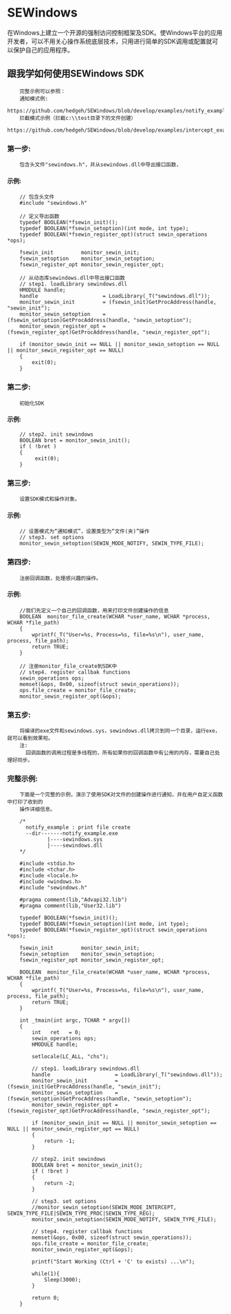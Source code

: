 # SEWindows
在Windows上建立一个开源的强制访问控制框架及SDK。使Windows平台的应用开发者，可以不用关心操作系统底层技术，只用进行简单的SDK调用或配置就可以保护自己的应用程序。

## 跟我学如何使用SEWindows SDK
		完整示例可以参照：
		通知模式例:
		https://github.com/hedgeh/SEWindows/blob/develop/examples/notify_example/notify_example.cpp
		拦截模式示例（拦截c:\\test目录下的文件创建）
		https://github.com/hedgeh/SEWindows/blob/develop/examples/intercept_example/intercept_example.cpp

### 第一步:
		包含头文件"sewindows.h"，并从sewindows.dll中导出接口函数，
#### 示例:
		// 包含头文件
		#include "sewindows.h"
		
		// 定义导出函数
		typedef BOOLEAN(*fsewin_init)();
		typedef BOOLEAN(*fsewin_setoption)(int mode, int type);
		typedef BOOLEAN(*fsewin_register_opt)(struct sewin_operations *ops);
		
		fsewin_init         monitor_sewin_init;
		fsewin_setoption    monitor_sewin_setoption;
		fsewin_register_opt monitor_sewin_register_opt;
		
		// 从动态库sewindows.dll中导出接口函数	
		// step1. loadLibrary sewindows.dll
		HMODULE handle;	
		handle                     = LoadLibrary(_T("sewindows.dll"));
		monitor_sewin_init         = (fsewin_init)GetProcAddress(handle, "sewin_init");
		monitor_sewin_setoption    = (fsewin_setoption)GetProcAddress(handle, "sewin_setoption");
		monitor_sewin_register_opt = (fsewin_register_opt)GetProcAddress(handle, "sewin_register_opt");
		
		if (monitor_sewin_init == NULL || monitor_sewin_setoption == NULL || monitor_sewin_register_opt == NULL)
		{
		    exit(0);
		}

### 第二步:
		初始化SDK
#### 示例:		
		// step2. init sewindows
		BOOLEAN bret = monitor_sewin_init();
		if ( !bret )
		{
		     exit(0);
		}

### 第三步:
		设置SDK模式和操作对象。
#### 示例:
		// 设置模式为“通知模式”，设置类型为“文件(夹)”操作
		// step3. set options
		monitor_sewin_setoption(SEWIN_MODE_NOTIFY, SEWIN_TYPE_FILE);		

### 第四步:
		注册回调函数，处理感兴趣的操作。
#### 示例:
		//我们先定义一个自己的回调函数，用来打印文件创建操作的信息		
		BOOLEAN  monitor_file_create(WCHAR *user_name, WCHAR *process, WCHAR *file_path)
		{
		    wprintf(_T("User=%s, Process=%s, file=%s\n"), user_name, process, file_path);
		    return TRUE;
		}
		
		// 注册monitor_file_create到SDK中
		// step4. register callbak functions
		sewin_operations ops;
		memset(&ops, 0x00, sizeof(struct sewin_operations));
		ops.file_create = monitor_file_create;
		monitor_sewin_register_opt(&ops);

### 第五步:
		将编译的exe文件和sewindows.sys，sewindows.dll拷贝到同一个目录，运行exe，就可以看到效果啦。
		注:
		  回调函数的调用过程是多线程的，所有如果你的回调函数中有公用的内存，需要自己处理好同步。

### 完整示例:
		下面是一个完整的示例，演示了使用SDK对文件的创建操作进行通知，并在用户自定义函数中打印了收到的
		操作详细信息。
		
		/*                                  
		  notify_example : print file create
		  --dir-------notify_example.exe    
		         |----sewindows.sys         
		         |----sewindows.dll         
		*/                                  
                
		#include <stdio.h>
		#include <tchar.h>
		#include <locale.h>
		#include <windows.h>
		#include "sewindows.h"
		
		#pragma comment(lib,"Advapi32.lib") 
		#pragma comment(lib,"User32.lib") 
		
		typedef BOOLEAN(*fsewin_init)();
		typedef BOOLEAN(*fsewin_setoption)(int mode, int type);
		typedef BOOLEAN(*fsewin_register_opt)(struct sewin_operations *ops);
		
		fsewin_init         monitor_sewin_init;
		fsewin_setoption    monitor_sewin_setoption;
		fsewin_register_opt monitor_sewin_register_opt;
		
		BOOLEAN  monitor_file_create(WCHAR *user_name, WCHAR *process, WCHAR *file_path)
		{
		    wprintf(_T("User=%s, Process=%s, file=%s\n"), user_name, process, file_path);
		    return TRUE;
		}
		
		int _tmain(int argc, TCHAR * argv[])
		{
		    int   ret   = 0;
		    sewin_operations ops;
		    HMODULE handle;
		
		    setlocale(LC_ALL, "chs");
		
		    // step1. loadLibrary sewindows.dll
		    handle                     = LoadLibrary(_T("sewindows.dll"));
		    monitor_sewin_init         = (fsewin_init)GetProcAddress(handle, "sewin_init");
		    monitor_sewin_setoption    = (fsewin_setoption)GetProcAddress(handle, "sewin_setoption");
		    monitor_sewin_register_opt = (fsewin_register_opt)GetProcAddress(handle, "sewin_register_opt");
		
		    if (monitor_sewin_init == NULL || monitor_sewin_setoption == NULL || monitor_sewin_register_opt == NULL)
		    {
		        return -1;
		    }
		
		    // step2. init sewindows
		    BOOLEAN bret = monitor_sewin_init();
		    if ( !bret )
		    {
		        return -2;
		    }
		
		    // step3. set options
		    //monitor_sewin_setoption(SEWIN_MODE_INTERCEPT, SEWIN_TYPE_FILE|SEWIN_TYPE_PROC|SEWIN_TYPE_REG);
		    monitor_sewin_setoption(SEWIN_MODE_NOTIFY, SEWIN_TYPE_FILE);
		    
		    // step4. register callbak functions
		    memset(&ops, 0x00, sizeof(struct sewin_operations));
		    ops.file_create = monitor_file_create;
		    monitor_sewin_register_opt(&ops);
		
		    printf("Start Working (Ctrl + 'C' to exists) ...\n");
		
		    while(1){
		        Sleep(3000);
		    }
		
		    return 0;
		}
	


  
  